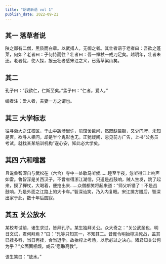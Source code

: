```yaml
---
title: "胡说新语 vol 1"
publish_date: 2022-09-21
---
```


## 其一 落草者说

陕之鄙有二僧，黑质而白章。以武搏人，无御之者。其壮者语于老者曰：吾欲之蓬莱，何如？老者曰：子何恃而往？壮者曰：吾一禅杖一戒刀足矣。越明年，壮者未还。老者忧，使人探，报云壮者感宋江之义，已落草梁山矣。

## 其二

孔子曰：“我欲仁，仁斯至矣。”孟子曰：“仁者，爱人。”

编者注：爱人者，夫妻一方之谓也。

## 其三 大学标志

往寻浙大之江校区，于山中跋涉里许，见馆舍数间，然既缺匾额，又少门牌，未知是否。欲寻人相问，却是半个鬼影也无。正犹疑间，忽见前方广告，上书“公务员考试，就找某某培训机构”遂心安，知此必大学矣。

## 其四 六和喧嚣

且说鲁智深自与武松在（六合）寺中一处歇马听候……睡至半夜，忽听得江上响声如雷。鲁智深是关西汉子，不曾省得浙江潮信，只道是战鼓响，贼人生发，跳了起来，摸了禅杖，大喝着，便抢出来……众僧都笑将起来道：“师父听错了！不是战鼓响，乃是外面之江路上的大卡车。”智深讪笑，乃入内复眠。宋江擒方腊后，智深出家于此，数十年后圆寂。

## 其五 关公放水

某校考试前，诸生求过，皆拜孔子。某生独拜关公。众大奇之：“关公武圣也，明日文试，君何拜焉？”曰：“兄等只知其一，不知其二。昔庞令明抬椁决死战，盖其已挂多科，当日再挂，合当退学。故抬椁上考场，以示必过之决心。诸君知关公何为乎？”众面面相觑，咸云“愿聆高教”。

该生笑曰：“放水。”


